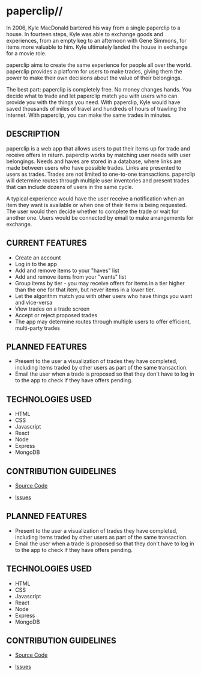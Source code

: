 # paperclip//

In 2006, Kyle MacDonald bartered his way from a single paperclip to a house. In fourteen steps, Kyle was able to exchange goods and experiences, from an empty keg to an afternoon with Gene Simmons, for items more valuable to him. Kyle ultimately landed the house in exchange for a movie role.

paperclip aims to create the same experience for people all over the world. paperclip provides a platform for users to make trades, giving them the power to make their own decisions about the value of their belongings.

The best part: paperclip is completely free. No money changes hands. You decide what to trade and let paperclip match you with users who can provide you with the things you need. With paperclip, Kyle would have saved thousands of miles of travel and hundreds of hours of trawling the internet. With paperclip, you can make the same trades in minutes.

## DESCRIPTION

paperclip is a web app that allows users to put their items up for trade and receive offers in return. paperclip works by matching user needs with user belongings. Needs and haves are stored in a database, where links are made between users who have possible trades. Links are presented to users as trades. Trades are not limited to one-to-one transactions. paperclip will determine routes through multiple user inventories and present trades that can include dozens of users in the same cycle.

A typical experience would have the user receive a notification when an item they want is available or when one of their items is being requested. The user would then decide whether to complete the trade or wait for another one. Users would be connected by email to make arrangements for exchange.

## CURRENT FEATURES

- Create an account
- Log in to the app
- Add and remove items to your "haves" list
- Add and remove items from your "wants" list
- Group items by tier - you may receive offers for items in a tier higher than the one for that item, but never items in a lower tier.
- Let the algorithm match you with other users who have things you want and vice-versa
- View trades on a trade screen
- Accept or reject proposed trades
- The app may determine routes through multiple users to offer efficient, multi-party trades


## PLANNED FEATURES

- Present to the user a visualization of trades they have completed, including items traded by other users as part of the same transaction.
- Email the user when a trade is proposed so that they don't have to log in to the app to check if they have offers pending.

## TECHNOLOGIES USED

- HTML
- CSS
- Javascript
- React
- Node
- Express
- MongoDB

## CONTRIBUTION GUIDELINES

- [Source Code](https://github.com/briansamtrent/paperclip-backend)

- [Issues](https://github.com/briansamtrent/paperclip-backend/issues)

## PLANNED FEATURES

- Present to the user a visualization of trades they have completed, including items traded by other users as part of the same transaction.
- Email the user when a trade is proposed so that they don't have to log in to the app to check if they have offers pending.

## TECHNOLOGIES USED

- HTML
- CSS
- Javascript
- React
- Node
- Express
- MongoDB

## CONTRIBUTION GUIDELINES

- [Source Code](https://github.com/briansamtrent/paperclip-frontend)

- [Issues](https://github.com/briansamtrent/paperclip-frontend/issues)
